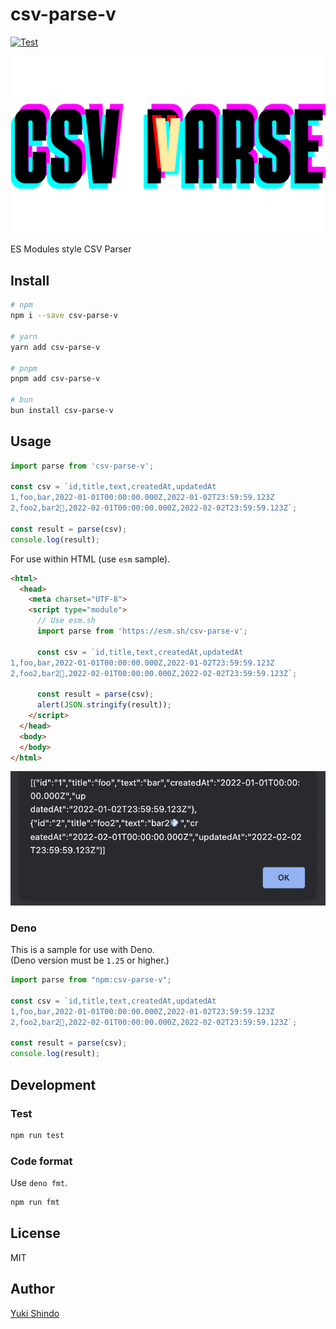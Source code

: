 # csv-parse-v
[![Test](https://github.com/shinshin86/csv-parse-v/actions/workflows/test.yml/badge.svg)](https://github.com/shinshin86/csv-parse-v/actions/workflows/test.yml)

![logo](./logo/logo.png)

ES Modules style CSV Parser

## Install

```sh
# npm
npm i --save csv-parse-v

# yarn
yarn add csv-parse-v

# pnpm
pnpm add csv-parse-v

# bun
bun install csv-parse-v
```

## Usage

```javascript
import parse from 'csv-parse-v';

const csv = `id,title,text,createdAt,updatedAt
1,foo,bar,2022-01-01T00:00:00.000Z,2022-01-02T23:59:59.123Z
2,foo2,bar2💨,2022-02-01T00:00:00.000Z,2022-02-02T23:59:59.123Z`;

const result = parse(csv);
console.log(result);
```

For use within HTML (use `esm` sample).

```html
<html>
  <head>
    <meta charset="UTF-8">
    <script type="module">
      // Use esm.sh
      import parse from 'https://esm.sh/csv-parse-v';

      const csv = `id,title,text,createdAt,updatedAt
1,foo,bar,2022-01-01T00:00:00.000Z,2022-01-02T23:59:59.123Z
2,foo2,bar2💨,2022-02-01T00:00:00.000Z,2022-02-02T23:59:59.123Z`;

      const result = parse(csv);
      alert(JSON.stringify(result));
    </script>
  </head>
  <body>
  </body>
</html>
```

![demo image](./demo/csv-parse-v_demo.png)

### Deno
This is a sample for use with Deno.  
(Deno version must be `1.25` or higher.)

```typescript
import parse from "npm:csv-parse-v";

const csv = `id,title,text,createdAt,updatedAt
1,foo,bar,2022-01-01T00:00:00.000Z,2022-01-02T23:59:59.123Z
2,foo2,bar2💨,2022-02-01T00:00:00.000Z,2022-02-02T23:59:59.123Z`;

const result = parse(csv);
console.log(result);
```

## Development

### Test

```sh
npm run test
```

### Code format

Use `deno fmt`.

```sh
npm run fmt
```

## License

MIT

## Author

[Yuki Shindo](https://shinshin86.com/en)
